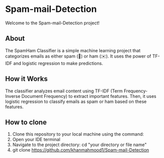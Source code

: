 # Spam-mail-Detection

Welcome to the Spam-mail-Detection project!

## About
The SpamHam Classifier is a simple machine learning project that categorizes emails as either spam (🚫) or ham (✉️). It uses the power of TF-IDF and logistic regression to make predictions.

## How it Works
The classifier analyzes email content using TF-IDF (Term Frequency-Inverse Document Frequency) to extract important features. Then, it uses logistic regression to classify emails as spam or ham based on these features.

## How to clone

1. Clone this repository to your local machine using the command:
2. Open your IDE terminal
3. Navigate to the project directory: cd "your directory or file name"
4. git clone https://github.com/khanmahmood1/Spam-mail-Detection
